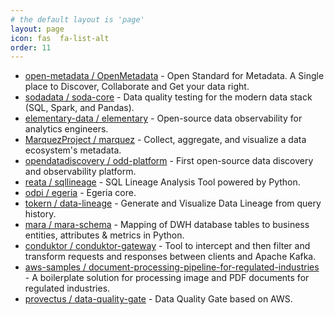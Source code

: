 ```yaml
---
# the default layout is 'page'
layout: page
icon: fas  fa-list-alt
order: 11
---
```




- [open-metadata / OpenMetadata](https://github.com/open-metadata/OpenMetadata) - Open Standard for Metadata. A Single place to Discover, Collaborate and Get your data right.
- [sodadata / soda-core](https://github.com/sodadata/soda-core) - Data quality testing for the modern data stack (SQL, Spark, and Pandas).
- [elementary-data / elementary](https://github.com/elementary-data/elementary) - Open-source data observability for analytics engineers.
- [MarquezProject / marquez](https://github.com/MarquezProject/marquez) - Collect, aggregate, and visualize a data ecosystem's metadata.
- [opendatadiscovery / odd-platform](https://github.com/opendatadiscovery/odd-platform) - First open-source data discovery and observability platform.
- [reata / sqllineage](https://github.com/reata/sqllineage) - SQL Lineage Analysis Tool powered by Python.
- [odpi / egeria](https://github.com/odpi/egeria) - Egeria core.
- [tokern / data-lineage](https://github.com/tokern/data-lineage) - Generate and Visualize Data Lineage from query history.
- [mara / mara-schema](https://github.com/mara/mara-schema) - Mapping of DWH database tables to business entities, attributes & metrics in Python.
- [conduktor / conduktor-gateway](https://github.com/conduktor/conduktor-gateway) - Tool to intercept and then filter and transform requests and responses between clients and Apache Kafka.
- [aws-samples / document-processing-pipeline-for-regulated-industries](https://github.com/aws-samples/document-processing-pipeline-for-regulated-industries) - A boilerplate solution for processing image and PDF documents for regulated industries.
- [provectus / data-quality-gate](https://github.com/provectus/data-quality-gate) - Data Quality Gate based on AWS.


